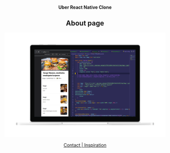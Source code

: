  <h4 align="center" >
 Uber React Native Clone
</h4>

 <h2 align = 'center'>About page</h2>
<p align="center">
<img src="./assets/about.png" alt="React"  />

</p>


<p align="center">
  <a href="https://wa.me/+46793351364?text=tja%20Jakob%20jag%20gillade%20din%20React-Native-Uber%20Clone%20">Contact   |   </a>
  <a href="https://www.youtube.com/watch?v=jmvbhuJXFow&t=10606s">Inspiration</a>
</p>




